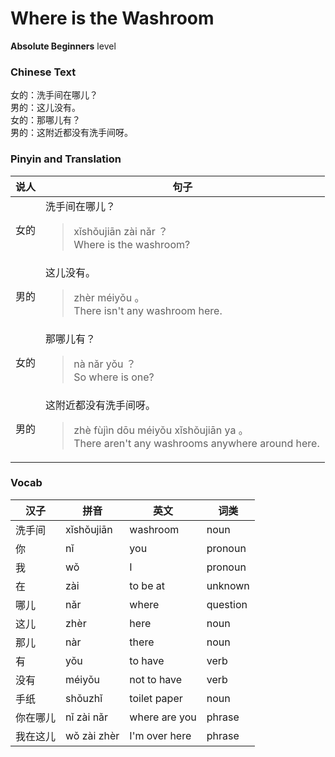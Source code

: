 # Where is the Washroom
**Absolute Beginners** level
### Chinese Text
女的：洗手间在哪儿？<br />男的：这儿没有。<br />女的：那哪儿有？<br />男的：这附近都没有洗手间呀。

### Pinyin and Translation
|说人|句子|
|----|----|
|女的|洗手间在哪儿？<blockquote>xǐshǒujiān zài nǎr ？<br />Where is the washroom?</blockquote>|
|男的|这儿没有。<blockquote>zhèr méiyǒu 。<br />There isn't any washroom here.</blockquote>|
|女的|那哪儿有？<blockquote>nà nǎr yǒu ？<br />So where is one?</blockquote>|
|男的|这附近都没有洗手间呀。<blockquote>zhè fùjìn dōu méiyǒu xǐshǒujiān ya 。<br />There aren't any washrooms anywhere around here.</blockquote>|
### Vocab
|汉子|拼音|英文|词类|
|----|----|----|----|
|洗手间|xǐshǒujiān|washroom|noun|
|你|nǐ|you|pronoun|
|我|wǒ|I|pronoun|
|在|zài|to be at|unknown|
|哪儿|nǎr|where|question|
|这儿|zhèr|here|noun|
|那儿|nàr|there|noun|
|有|yǒu|to have|verb|
|没有|méiyǒu|not to have|verb|
|手纸|shǒuzhǐ|toilet paper|noun|
|你在哪儿|nǐ zài nǎr|where are you|phrase|
|我在这儿|wǒ zài zhèr|I'm over here|phrase|
